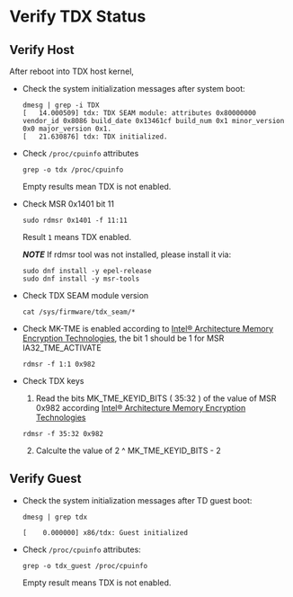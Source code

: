 
# Verify TDX Status

## Verify Host

After reboot into TDX host kernel,

- Check the system initialization messages after system boot:

  ```
  dmesg | grep -i TDX
  [   14.000509] tdx: TDX SEAM module: attributes 0x80000000 vendor_id 0x8086 build_date 0x13461cf build_num 0x1 minor_version 0x0 major_version 0x1.
  [   21.630876] tdx: TDX initialized.
  ```

- Check `/proc/cpuinfo` attributes

  ```
  grep -o tdx /proc/cpuinfo
  ```

  Empty results mean TDX is not enabled.

- Check MSR 0x1401 bit 11

  ```
  sudo rdmsr 0x1401 -f 11:11
  ```

  Result `1` means TDX enabled.

  _**NOTE**_ If rdmsr tool was not installed, please install it via:

  ```
  sudo dnf install -y epel-release
  sudo dnf install -y msr-tools
  ```

- Check TDX SEAM module version

  ```
  cat /sys/firmware/tdx_seam/*
  ```

- Check MK-TME is enabled according to [Intel&reg; Architecture Memory
Encryption Technologies](https://software.intel.com/sites/default/files/managed/a5/16/Multi-Key-Total-Memory-Encryption-Spec.pdf),
the bit 1 should be 1 for MSR IA32_TME_ACTIVATE

  ```
  rdmsr -f 1:1 0x982
  ```

- Check TDX keys

  1. Read the bits MK_TME_KEYID_BITS ( 35:32 ) of the value of MSR 0x982
according [Intel&reg; Architecture Memory
Encryption Technologies](https://software.intel.com/sites/default/files/managed/a5/16/Multi-Key-Total-Memory-Encryption-Spec.pdf)

  ```
  rdmsr -f 35:32 0x982
  ```

  2. Calculte the value of 2 ^ MK_TME_KEYID_BITS - 2

## Verify Guest

- Check the system initialization messages after TD guest boot:

  ```
  dmesg | grep tdx

  [    0.000000] x86/tdx: Guest initialized
  ```

- Check `/proc/cpuinfo` attributes:

  ```
  grep -o tdx_guest /proc/cpuinfo
  ```

  Empty result means TDX is not enabled.
